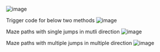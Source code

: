 ![image](https://user-images.githubusercontent.com/87923556/138418219-1b8ab961-187f-4f38-ab0c-91093276edf3.png)

Trigger code for below two methods
![image](https://user-images.githubusercontent.com/87923556/138419022-faaab243-2046-4716-a54a-f4724dc97ecf.png)

Maze paths with single jumps in mutli direction
![image](https://user-images.githubusercontent.com/87923556/138419192-b653bc44-19c7-479e-9117-bd076c98d774.png)

Maze paths with multiple jumps in multiple direction
![image](https://user-images.githubusercontent.com/87923556/138418629-20d1d55f-df49-46c1-89cc-79aa6501fadc.png)



